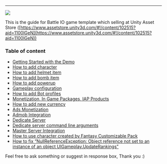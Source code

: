 * * *

![](https://cdn-images-1.medium.com/max/800/1*1CARlGsibDu3O1egaKn93w.png)

This is the guide for Battle IO game template which selling at Unity Asset Store ([https://www.assetstore.unity3d.com/#!/content/102515?aid=1100lGeN](https://www.assetstore.unity3d.com/#!/content/102515?aid=1100lGeN))

### Table of content

*   [Getting Started with the Demo](pages/001-getting-started-with-the-demo)
*   [How to add character](pages/002-how-to-add-character)
*   [How to add helmet item](pages/003-how-to-add-helmet-item)
*   [How to add bomb item](pages/004-how-to-add-bomb-item)
*   [How to add powerup](pages/005-how-to-add-bomb-item)
*   [Gameplay configuration](pages/006-gameplay-configuration)
*   [How to add Bot profiles](pages/007-how-to-add-bot-profiles)
*   [Monetization, In Game Packages, IAP Products](pages/008-Monetization--In-Game-Packages--IAP-Products)
*   [How to add new currency](pages/009-_How-to-add-new-currency-for-BATTLE-IO--BOMBER-IO--SHOOTER-IO)
*   [Ads Monetization](pages/010-ads-monetization)
*   [Admob Integration](pages/011-_How-to-integrate-Admob-to-Battle-IO---Shooter-IO---Bomber-I)
*   [Dedicate Server](pages/012-dedicate-server)
*   [Dedicate server command line arguments](pages/013-_BATTLE-IO--BOMBER-IO--SHOOTER-IO---Dedication-Command-Line-Arguments)
*   [Master Server Integration](pages/014-_BATTLE-IO--BOMBER-IO--SHOOTER-IO---Master-Server-Integration)
*   [How to use character created by Fantasy Customizable Pack](pages/015-_Fantasy-Customizable-Pack---How-to-create-character-for-BATTLE-IO--BOMBER-IO--SHOOTER-IO)
*   [How to fix “NullReferenceException: Object reference not set to an instance of an object UIGameplay.UpdateRankings”](pages/016-_How-to-fix--NullReferenceException--Object-reference-not-set-to-an-instance-of-an-object-)

Feel free to ask something or suggest in response box, Thank you :)